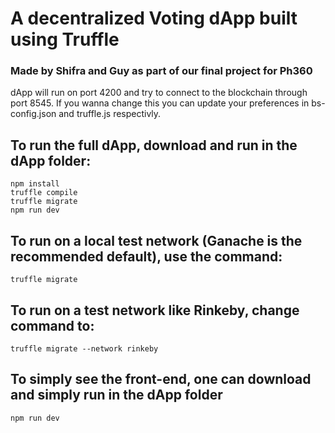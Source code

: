 # A decentralized Voting dApp built using Truffle 

### Made by Shifra and Guy as part of our final project for Ph360

dApp will run on port 4200 and try to connect to the blockchain through port 8545.
If you wanna change this you can update your preferences in bs-config.json and truffle.js respectivly.

## To run the full dApp, download and run in the dApp folder:
```
npm install
truffle compile
truffle migrate
npm run dev
```

## To run on a local test network (Ganache is the recommended default), use the command:
```
truffle migrate
```
## To run on a test network like Rinkeby, change command to:
```
truffle migrate --network rinkeby
```

## To simply see the front-end, one can download and simply run in the dApp folder
```
npm run dev
```

